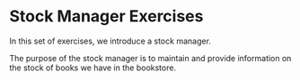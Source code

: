 # Stock Manager Exercises

In this set of exercises, we introduce a stock manager.

The purpose of the stock manager is to maintain and provide information on the stock of books we have in the bookstore.

